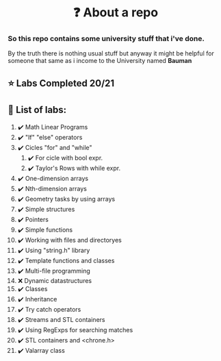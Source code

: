 # <center>❓ About a repo<center/>
### So this repo contains some university stuff that i've done.<br>

By the truth there is nothing usual stuff but anyway it might be helpful for someone that same as i income to the University named __Bauman__


## ⭐ Labs Completed 20/21
## 📜 List of labs:

1. ✔️ Math Linear Programs 
2. ✔️ "If" "else" operators
3. ✔️ Cicles "for" and "while"
    1. ✔️ For cicle with bool expr.
    2. ✔️ Taylor's Rows with while expr.
4. ✔️ One-dimension arrays
5. ✔️ Nth-dimension arrays
6. ✔️ Geometry tasks by using arrays
7. ✔️ Simple structures
8. ✔️ Pointers
9. ✔️ Simple functions
10. ✔️ Working with files and directoryes
11. ✔️ Using "string.h" library
12. ✔️ Template functions and classes
13. ✔️ Multi-file programming
14. ❌ Dynamic datastructures
15. ✔️ Classes
16. ✔️ Inheritance
17. ✔️ Try catch operators
18. ✔️ Streams and STL containers
19. ✔️ Using RegExps for searching matches
20. ✔️ STL containers and <chrone.h>
21. ✔️ Valarray class


